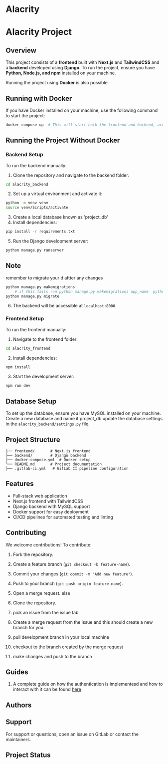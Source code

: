 # Alacrity


# Alacrity Project

## Overview
This project consists of a **frontend** built with **Next.js** and **TailwindCSS** and a **backend** developed using **Django**. To run the project, ensure you have **Python, Node.js, and npm** installed on your machine.

Running the project using **Docker** is also possible.

## Running with Docker
If you have Docker installed on your machine, use the following command to start the project:

```bash
docker-compose up  # This will start both the frontend and backend, accessible at localhost:3000 and localhost:8000 respectively.
```

## Running the Project Without Docker
### Backend Setup
To run the backend manually:

1. Clone the repository and navigate to the backend folder:

```bash
cd alacrity_backend
```

2. Set up a virtual environment and activate it:

```bash
python -m venv venv
source venv/Scripts/activate
```

3. Create a local database known as 'project_db'
4. Install dependencies:

```bash
pip install -r requirements.txt
```

5. Run the Django development server:

```bash
python manage.py runserver
```
##  Note 
remember to migrate your d aftter any changes
```python
python manage.py makemigrations 
    # if this fails run python manage.py makemigrations app_name  python manage.py makemigrations alacrity_backend
python manage.py migrate
```

6. The backend will be accessible at `localhost:8000`.





### Frontend Setup
To run the frontend manually:

1. Navigate to the frontend folder:

```bash
cd alacrity_frontend
```

2. Install dependencies:

```bash
npm install
```

3. Start the development server:

```bash
npm run dev
```


## Database Setup
To set up the database, ensure you have MySQL installed on your machine. Create a new database and name it project_db update the database settings in the `alacrity_backend/settings.py` file.




## Project Structure
```
├── frontend/       # Next.js frontend
├── backend/        # Django backend
├── docker-compose.yml  # Docker setup
└── README.md       # Project documentation
├── .gitlab-ci.yml   # GitLab CI pipeline configuration
```

## Features
- Full-stack web application
- Next.js frontend with TailwindCSS
- Django backend with MySQL support
- Docker support for easy deployment
- CI/CD pipelines for automated testing and linting

## Contributing
We welcome contributions! To contribute:
1. Fork the repository.
2. Create a feature branch (`git checkout -b feature-name`).
3. Commit your changes (`git commit -m "Add new feature"`).
4. Push to your branch (`git push origin feature-name`).

5. Open a merge request.
 else
1. Clone the repository.
2. pick an issue from the issue tab
3. Create a merge request from the issue and this should create a new branch for you
4. pull development branch in your local machine
5. checkout to the branch created by the merge request
6. make changes and push to the branch

## Guides
1.  A complete guide on how the authentication is implementesd and how to interact with it can be found [here](https://git.cardiff.ac.uk/c2051028/alacrity/-/wikis/authentication)


## Authors

## Support
For support or questions, open an issue on GitLab or contact the maintainers.

## Project Status





